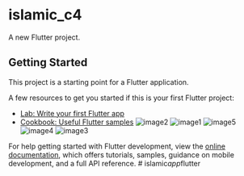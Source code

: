 # islamic_c4

A new Flutter project.

## Getting Started

This project is a starting point for a Flutter application.

A few resources to get you started if this is your first Flutter project:

- [Lab: Write your first Flutter app](https://docs.flutter.dev/get-started/codelab)
- [Cookbook: Useful Flutter samples](https://docs.flutter.dev/cookbook)
![image2](https://github.com/user-attachments/assets/1f3c45de-0fd1-46f9-94fc-1f4818b92fe5)
![image1](https://github.com/user-attachments/assets/3af62c84-a226-4a72-b43f-1ffc2652b7ba)
![image5](https://github.com/user-attachments/assets/f6224fc7-649b-46a7-9a7d-3ef523fbb380)
![image4](https://github.com/user-attachments/assets/4801d2e4-8b18-4739-a0d9-856bfe43be6c)
![image3](https://github.com/user-attachments/assets/dc29f5ca-1533-4548-bc51-63a9e8787990)

For help getting started with Flutter development, view the
[online documentation](https://docs.flutter.dev/), which offers tutorials,
samples, guidance on mobile development, and a full API reference.
#   i s l a m i c _ a p p _ f l u t t e r 
 
 
